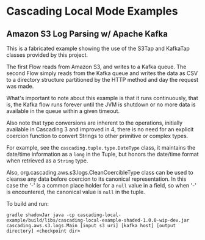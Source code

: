 # Cascading Local Mode Examples

## Amazon S3 Log Parsing w/ Apache Kafka

This is a fabricated example showing the use of the S3Tap and KafkaTap classes provided by this project.

The first Flow reads from Amazon S3, and writes to a Kafka queue. The second Flow simply reads from the Kafka queue
and writes the data as CSV to a directory structure partitioned by the HTTP method and day the request was made.

What's important to note about this example is that it runs continuously, that is, the Kafka flow runs forever until the 
JVM is shutdown or no more data is available in the queue within a given timeout.

Also note that type conversions are inherent to the operations, initially available in Cascading 3 and improved in 4, 
there is no need for an explicit coercion function to convert Strings to other primitive or complex types. 

For example, see the `cascading.tuple.type.DateType` class, it maintains the date/time information as a `long` in the 
Tuple, but honors the date/time format when retrieved as a `String` type.

Also, org.cascading.aws.s3.logs.CleanCoercibleType class can be used to cleanse any data before coercion to its 
canonical representation. In this case the '-' is a common place holder for a `null` value in a field, so when '-'
is encountered, the canonical value is `null` in the tuple.  

To build and run:

`
gradle shadowJar
java -cp cascading-local-example/build/libs/cascading-local-example-shaded-1.0.0-wip-dev.jar cascading.aws.s3.logs.Main [input s3 uri] [kafka host] [output directory] <checkpoint dir>
`

